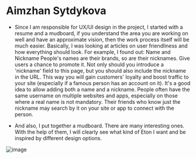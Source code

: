 # Aimzhan Sytdykova
* Since I am responsible for UX/UI design in the project, I started with a resume and a mudboard, if you understand the area you are working on well and have an approximate vision, then the work process itself will be much easier.
Basically, I was looking at articles on user friendliness and how everything should look. For example, I found out:
Name and Nickname
People's names are their brands, so are their nicknames. Give users a chance to promote it. Not only should you introduce a 'nickname' field to this page, but you should also include the nickname in the URL. This way you will gain customers' loyalty and boost traffic to your site (especially if a famous person has an account on it). It's a good idea to allow adding both a name and a nickname. People often have the same username on multiple websites and apps, especially on those where a real name is not mandatory. Their friends who know just the nickname may search by it on your site or app to connect with the person.

* And also, I put together a mudboard. There are many interesting ones. With the help of them, I will clearly see what kind of Eton I want and be inspired by different design options.

![image](https://user-images.githubusercontent.com/49391323/157046584-54e4f743-a9b6-4bfb-a698-819428eb46e3.png)

